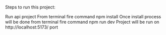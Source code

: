 Steps to run this project:

Run api project
From terminal fire command npm install
Once install process will be done from terminal fire command npm run dev
Project will be run on http://localhost:5173/ port
